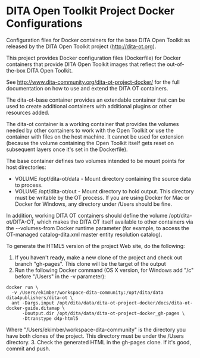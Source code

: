 DITA Open Toolkit Project Docker Configurations
===============================================

Configuration files for Docker containers for the base DITA Open Toolkit
as released by the DITA Open Toolkit project (http://dita-ot.org).

This project provides Docker configuration files (Dockerfile) for Docker containers
that provide DITA Open Toolkit images that reflect the out-of-the-box DITA Open
Toolkit.

See http://www.dita-community.org/dita-ot-project-docker/ for the full documentation
on how to use and extend the DITA OT containers.

The dita-ot-base container provides an extendable container that can be used to
create additional containers with additional plugins or other resources added.

The dita-ot container is a working container that provides the volumes needed
by other containers to work with the Open Toolkit or use the container with
files on the host machine. It cannot be used for extension (because the volume
containing the Open Toolkit itself gets reset on subsequent layers once it's
set in the Dockerfile).

The base container defines two volumes intended to be mount points
for host directories:

- VOLUME /opt/dita-ot/data - Mount directory containing the source data to process.
- VOLUME /opt/dita-ot/out - Mount directory to hold output. This directory must be writable by the OT process. If you are using Docker for Mac or Docker for Windows, any directory under /Users should be
fine.

In addition, working DITA OT containers should define the volume /opt/dita-ot/DITA-OT, which makes
the DITA OT itself available to other containers via the --volumes-from Docker runtime parameter (for
example, to access the OT-managed catalog-dita.xml master entity resolution catalog).

To generate the HTML5 version of the project Web site, do the following:

1. If you haven't ready, make a new clone of the project and check out branch "gh-pages". 
This clone will be the target of the output
2. Run the following Docker command (OS X version, for Windows add "/c" before "/Users" in the -v parameter):
  ```
  docker run \
    -v /Users/ekimber/workspace-dita-community:/opt/dita/data dita4publishers/dita-ot \
    ant -Dargs.input /opt/dita/data/dita-ot-project-docker/docs/dita-ot-docker-guide.ditamap \
        -Doutput.dir /opt/dita/data/dita-ot-project-docker_gh-pages \
        -Dtranstype d4p-html5
  ```

  Where "/Users/ekimber/workspace-dita-community" is the directory you have both clones of the project. 
  This directory must be under the /Users directory.
3. Check the generated HTML in the gh-pages clone. If it's good, commit and push.